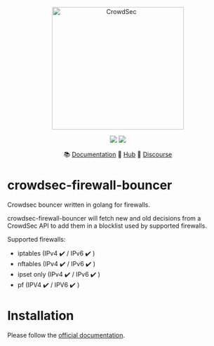 <p align="center">
<img src="https://github.com/crowdsecurity/cs-firewall-bouncer/raw/main/docs/assets/crowdsec_linux_logo.png" alt="CrowdSec" title="CrowdSec" width="300" height="280" />
</p>
<p align="center">
<img src="https://img.shields.io/badge/build-pass-green">
<img src="https://img.shields.io/badge/tests-pass-green">
</p>
<p align="center">
&#x1F4DA; <a href="#installation">Documentation</a>
&#x1F4A0; <a href="https://hub.crowdsec.net">Hub</a>
&#128172; <a href="https://discourse.crowdsec.net">Discourse </a>
</p>

# crowdsec-firewall-bouncer

Crowdsec bouncer written in golang for firewalls.

crowdsec-firewall-bouncer will fetch new and old decisions from a CrowdSec API to add them in a blocklist used by supported firewalls.

Supported firewalls:

- iptables (IPv4 :heavy_check_mark: / IPv6 :heavy_check_mark: )
- nftables (IPv4 :heavy_check_mark: / IPv6 :heavy_check_mark: )
- ipset only (IPv4 :heavy_check_mark: / IPv6 :heavy_check_mark: )
- pf (IPV4 :heavy_check_mark: / IPV6 :heavy_check_mark: )

# Installation

Please follow the [official documentation](https://doc.crowdsec.net/docs/bouncers/firewall).
